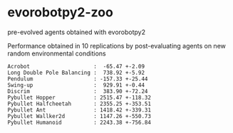 # evorobotpy2-zoo
pre-evolved agents obtained with evorobotpy2

Performance obtained in 10 replications by post-evaluating agents on new random environmental conditions

```
Acrobot                    :  -65.47 +-2.09
Long Double Pole Balancing :  738.92 +-5.92
Pendulum                   : -157.33 +-25.44
Swing-up                   :  929.91 +-0.44 
Discrim                    :  383.90 +-72.24
Pybullet Hopper            : 2515.47 +-118.32
Pybullet Halfcheetah       : 2355.25 +-353.51
Pybullet Ant               : 1418.42 +-339.31
Pybullet Wallker2d         : 1147.26 +-550.73
Pybullet Humanoid          : 2243.38 +-756.84
```
